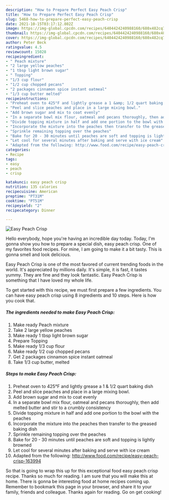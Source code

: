 ```yaml
---
description: "How to Prepare Perfect Easy Peach Crisp"
title: "How to Prepare Perfect Easy Peach Crisp"
slug: 5468-how-to-prepare-perfect-easy-peach-crisp
date: 2021-10-15T03:17:12.802Z
image: https://img-global.cpcdn.com/recipes/6404424240988160/680x482cq70/easy-peach-crisp-recipe-main-photo.jpg
thumbnail: https://img-global.cpcdn.com/recipes/6404424240988160/680x482cq70/easy-peach-crisp-recipe-main-photo.jpg
cover: https://img-global.cpcdn.com/recipes/6404424240988160/680x482cq70/easy-peach-crisp-recipe-main-photo.jpg
author: Peter Beck
ratingvalue: 4.5
reviewcount: 15028
recipeingredient:
- " Peach mixture"
- "2 large yellow peaches"
- "1 tbsp light brown sugar"
- " Topping"
- "1/3 cup flour"
- "1/2 cup chopped pecans"
- "2 packages cinnamon spice instant oatmeal"
- "1/3 cup butter melted"
recipeinstructions:
- "Preheat oven to 425°F and lightly grease a 1 &amp; 1/2 quart baking dish"
- "Peel and slice peaches and place in a large mixing bowl."
- "Add brown sugar and mix to coat evenly"
- "In a separate bowl mix flour, oatmeal and pecans thoroughly, then add melted butter and stir to a crumbly consistency"
- "Divide topping mixture in half and add one portion to the bowl with the peaches"
- "Incorporate the mixture into the peaches then transfer to the greased baking dish"
- "Sprinkle remaining topping over the peaches"
- "Bake for 20 - 30 minutes until peaches are soft and topping is lightly browned"
- "Let cool for several minutes after baking and serve with ice cream"
- "Adapted from the following: http://www.food.com/recipe/easy-peach-crisp-163994"
categories:
- Recipe
tags:
- easy
- peach
- crisp

katakunci: easy peach crisp 
nutrition: 135 calories
recipecuisine: American
preptime: "PT31M"
cooktime: "PT51M"
recipeyield: "2"
recipecategory: Dinner

---
```



![Easy Peach Crisp](https://img-global.cpcdn.com/recipes/6404424240988160/680x482cq70/easy-peach-crisp-recipe-main-photo.jpg)

Hello everybody, hope you're having an incredible day today. Today, I'm gonna show you how to prepare a special dish, easy peach crisp. One of my favorites food recipes. For mine, I am going to make it a bit tasty. This is gonna smell and look delicious.



Easy Peach Crisp is one of the most favored of current trending foods in the world. It's appreciated by millions daily. It's simple, it is fast, it tastes yummy. They are fine and they look fantastic. Easy Peach Crisp is something that I have loved my whole life.


To get started with this recipe, we must first prepare a few ingredients. You can have easy peach crisp using 8 ingredients and 10 steps. Here is how you cook that.

<!--inarticleads1-->

##### The ingredients needed to make Easy Peach Crisp:

1. Make ready  Peach mixture
1. Take 2 large yellow peaches
1. Make ready 1 tbsp light brown sugar
1. Prepare  Topping
1. Make ready 1/3 cup flour
1. Make ready 1/2 cup chopped pecans
1. Get 2 packages cinnamon spice instant oatmeal
1. Take 1/3 cup butter, melted




<!--inarticleads2-->

##### Steps to make Easy Peach Crisp:

1. Preheat oven to 425°F and lightly grease a 1 &amp; 1/2 quart baking dish
1. Peel and slice peaches and place in a large mixing bowl.
1. Add brown sugar and mix to coat evenly
1. In a separate bowl mix flour, oatmeal and pecans thoroughly, then add melted butter and stir to a crumbly consistency
1. Divide topping mixture in half and add one portion to the bowl with the peaches
1. Incorporate the mixture into the peaches then transfer to the greased baking dish
1. Sprinkle remaining topping over the peaches
1. Bake for 20 - 30 minutes until peaches are soft and topping is lightly browned
1. Let cool for several minutes after baking and serve with ice cream
1. Adapted from the following: http://www.food.com/recipe/easy-peach-crisp-163994




So that is going to wrap this up for this exceptional food easy peach crisp recipe. Thanks so much for reading. I am sure that you will make this at home. There is gonna be interesting food at home recipes coming up. Remember to bookmark this page in your browser, and share it to your family, friends and colleague. Thanks again for reading. Go on get cooking!
